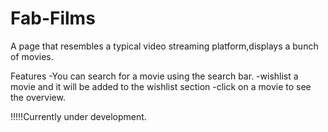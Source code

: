 # Fab-Films
A page that resembles a typical video streaming platform,displays a bunch of movies.

Features
-You can search for a movie using the search bar.
-wishlist a movie and it will be added to the wishlist section
-click on a movie to see the overview.

!!!!!Currently under development.